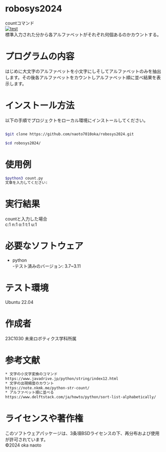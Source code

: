 # robosys2024
countコマンド  
[![test](https://github.com/naoto7010oka/robosys2024/actions/workflows/test.yml/badge.svg)](https://github.com/naoto7010oka/robosys2024/actions/workflows/test.yml)  
標準入力された分から各アルファベットがそれぞれ何個あるのかカウントする。  
# プログラムの内容  
はじめに大文字のアルファベットを小文字にしそしてアルファベットのみを抽出します。その後各アルファベットをカウントしアルファベット順に並べ結果を表示します。  
# インストール方法  
以下の手順でプロジェクトをローカル環境にインストールしてください。   
```bash

$git clone https://github.com/naoto7010oka/robosys2024.git  

$cd robosys2024/  

```
# 使用例  
```bash
$python3 count.py  
文章を入力してください:
```
# 実行結果  
countと入力した場合  
c:1 n:1 o:1 t:1 u:1
# 必要なソフトウェア  
- python  
	-テスト済みのバージョン: 3.7~3.11
# テスト環境
Ubuntu 22.04
# 作成者  
23C1030 未来ロボティクス学科所属
# 参考文献
```bash  
* 文字の小文字変換のコマンド
https://www.javadrive.jp/python/string/index12.html
* 文字の出現頻度のカウント
https://note.nkmk.me/python-str-count/
* アルファベット順に並べる
https://www.delftstack.com/ja/howto/python/sort-list-alphabetically/
```
# ライセンスや著作権  
このソフトウェアパッケージは、3条項BSDライセンスの下、再分布および使用が許可されています。  
 ©2024 oka naoto
